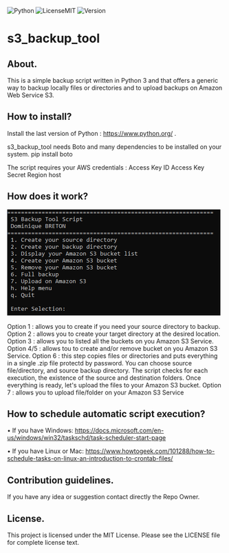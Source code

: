 ![Python](https://img.shields.io/badge/python-3.9.5-red) ![LicenseMIT](https://img.shields.io/badge/license-MIT-brightgreen) ![Version](https://img.shields.io/badge/version-1.0-orange) 

# s3_backup_tool




## About.



This is a simple backup script written in Python 3 and that offers a generic way to backup locally files or directories and to upload backups on Amazon Web Service S3.


## How to install?

Install the last version of Python : https://www.python.org/ .

s3_backup_tool needs Boto and many dependencies to be installed on your system.
pip install boto

The script requires your AWS credentials :
    Access Key ID 
    Access Key Secret
    Region host


## How does it work?

![Launcher](/image/Sans%20titre.png?raw=true)

Option 1 : allows you to create if you need your source directory to backup.
Option 2 : allows you to create your target directory at the desired location.
Option 3 : allows you to listed all the buckets on you Amazon S3 Service.
Option 4/5 : allows tou to create and/or remove bucket on you Amazon S3 Service.
Option 6 : this step copies files or directories and puts everything in a single .zip file protectd by password. You can choose source file/directory, and source                backup directory. The script checks for each execution, the existence of the source and destination folders.
           Once everything is ready, let's upload the files to your Amazon S3 bucket.
Option 7 : allows you to upload file/folder on your Amazon S3 Service


## How to schedule automatic script execution?

• If you have Windows: https://docs.microsoft.com/en-us/windows/win32/taskschd/task-scheduler-start-page

• If you have Linux or Mac: https://www.howtogeek.com/101288/how-to-schedule-tasks-on-linux-an-introduction-to-crontab-files/


## Contribution guidelines.



If you have any idea or suggestion contact directly the Repo Owner.


## License.



This project is licensed under the MIT License. Please see the LICENSE file for complete license text.

